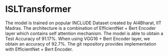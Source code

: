 # ISLTransformer

The model is trained on popular INCLUDE Dataset created by AI4Bharat, IIT Madras. The architecture is a combination of EfficientNet + Bert Encoder layer which contains self attention mechanism. The model is able to obtain a Test Accuracy of 91.17%. When using VGG16 + Bert Encoder layer, we obtain an accuracy of 92.7%. The git repository provides implementation with EfficientNet + Bert Encoder. 

